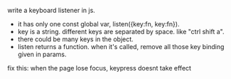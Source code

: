 write a keyboard listener in js. 

- it has only one const global var, listen({key:fn, key:fn}).
- key is a string. different keys are separated by space. like "ctrl shift a".
- there could be many keys in the object.
- listen returns a function. when it's called, remove all those key binding given in params.

fix this: when the page lose focus, keypress doesnt take effect


